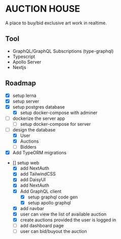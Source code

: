 # AUCTION HOUSE

A place to buy/bid exclusive art work in realtime.

## Tool

- GraphQL/GraphQL Subscriptions (type-graphql)
- Typescript
- Apollo Server
- Nextjs

## Roadmap

- [x] setup lerna
- [x] setup server
- [x] setup postgres database
  - [x] setup docker-compose with adminer
- [ ] dockerize the server app
  - [ ] setup docker-compose for server
- [ ] design the database
  - [x] User
  - [x] Auctions
  - [ ] Bidders
- [x] Add TypeORM migrations
- [] setup web
  - [x] add NextAuth
  - [x] add TailwindCSS
  - [x] add DaisyUI
  - [x] add NextAuth
  - [x] Add GraphQL client
    - [x] setup graphql code gen
    - [x] setup apollo graphql
  - [x] add navbar
  - [x] user can view the list of available auction
  - [x] create auctions provided the user is logged in
  - [ ] add dashboard page
  - [ ] user can bid/buyout the auction
